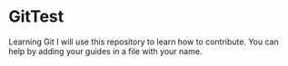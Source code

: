 # GitTest
Learning Git
I will use this repository to learn how to contribute.
You can help by adding your guides in a file with your name.
